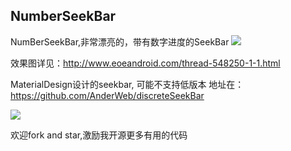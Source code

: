 ## NumberSeekBar ##


NumBerSeekBar,非常漂亮的，带有数字进度的SeekBar
![](http://a1.eoeandroid.com/attachment/forum/201410/11/112043j6dz2u9sfdpvwbo6.png) 

效果图详见：http://www.eoeandroid.com/thread-548250-1-1.html

MaterialDesign设计的seekbar, 可能不支持低版本
地址在：https://github.com/AnderWeb/discreteSeekBar

![](https://camo.githubusercontent.com/e717e2597779d1ddc980ace6f3943f62483d8a8c/68747470733a2f2f6c68332e676f6f676c6575736572636f6e74656e742e636f6d2f2d376e62565058785568596b2f56472d724f3634704d57492f414141414141414148734d2f614d52676c7432567a726b2f773633392d683438302f616e696d6174696f6e2e676966) 



欢迎fork and star,激励我开源更多有用的代码
